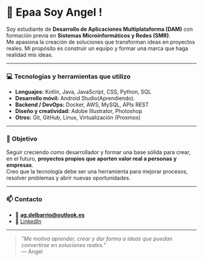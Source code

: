 # 👋 Epaa Soy Angel !

Soy estudiante de **Desarrollo de Aplicaciones Multiplataforma (DAM)** con formación previa en **Sistemas Microinformáticos y Redes (SMR)**.  
Me apasiona la creación de soluciones que transforman ideas en proyectos reales. Mi propósito es construir un equipo y formar una marca que haga realidad mis ideas.

---

### 💻 Tecnologías y herramientas que utilizo
- **Lenguajes:** Kotlin, Java, JavaScript, CSS, Python, SQL  
- **Desarrollo móvil:** Android Studio(Aprendiendo).
- **Backend / DevOps:** Docker, AWS, MySQL, APIs REST  
- **Diseño y creatividad:** Adobe Illustrator, Photoshop  
- **Otros:** Git, GitHub, Linux, Virtualización (Proxmox)

---

### 🚀 Objetivo
Seguir creciendo como desarrollador y formar una base sólida para crear, en el futuro, **proyectos propios que aporten valor real a personas y empresas**.  
Creo que la tecnología debe ser una herramienta para mejorar procesos, resolver problemas y abrir nuevas oportunidades.

---

### 📫 Contacto
- 📧 **ag.delbarrio@outlook.es**  
- 💼 [LinkedIn](https://www.linkedin.com/in/angelgmx)

---

> _"Me motiva aprender, crear y dar forma a ideas que puedan convertirse en soluciones reales."_  
> — Ángel

